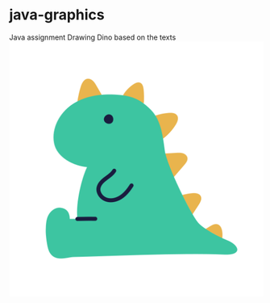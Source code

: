 # java-graphics
Java assignment
Drawing Dino based on the texts
![Model](https://github.com/klinh-tran/Graphic-assignment-Java/blob/main/dinosaur.png)
